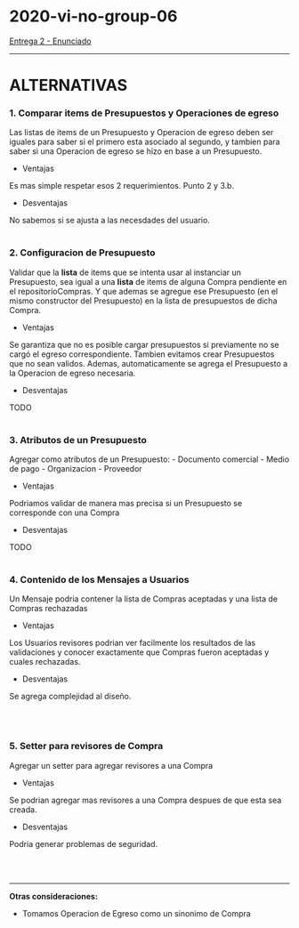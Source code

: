 # 2020-vi-no-group-06


[Entrega 2 - Enunciado](https://drive.google.com/drive/folders/1wnyG9G2lMmhpYuLxhIwIOK93yC_bDp8K)

---

# ALTERNATIVAS

### 1. Comparar items de Presupuestos y Operaciones de egreso
Las listas de items de un Presupuesto y Operacion de egreso deben ser iguales para saber si el primero esta asociado al segundo, y tambien para saber si una Operacion de egreso se hizo en base a un Presupuesto. 

+ Ventajas

Es mas simple respetar esos 2 requerimientos. Punto 2 y 3.b.

+ Desventajas

No sabemos si se ajusta a las necesdades del usuario.
<br/>
<br/>


### 2. Configuracion de Presupuesto
Validar que la **lista** de items que se intenta usar al instanciar un Presupuesto, sea igual a una **lista** de items de alguna Compra pendiente en el repositorioCompras. Y que ademas se agregue ese Presupuesto (en el mismo constructor del Presupuesto) en la lista de presupuestos de dicha Compra.

+ Ventajas

Se garantiza que no es posible cargar presupuestos si previamente no se cargó el egreso correspondiente. Tambien evitamos crear Presupuestos que no sean validos. Ademas, automaticamente se agrega el Presupuesto a la Operacion de egreso necesaria.

+ Desventajas

TODO
<br/>
<br/>


### 3. Atributos de un Presupuesto
Agregar como atributos de un Presupuesto:
    - Documento comercial
    - Medio de pago
    - Organizacion
    - Proveedor

+ Ventajas

Podriamos validar de manera mas precisa si un Presupuesto se corresponde con una Compra

+ Desventajas

TODO
<br/>
<br/>


### 4. Contenido de los Mensajes a Usuarios
Un Mensaje podria contener la lista de Compras aceptadas y una lista de Compras rechazadas

+ Ventajas

Los Usuarios revisores podrian ver facilmente los resultados de las validaciones y conocer exactamente que Compras fueron aceptadas y cuales rechazadas.

+ Desventajas

Se agrega complejidad al diseño.

<br/>
<br/>

### 5. Setter para revisores de Compra
Agregar un setter para agregar revisores a una Compra

+ Ventajas

Se podrian agregar mas revisores a una Compra despues de que esta sea creada.

+ Desventajas

Podria generar problemas de seguridad.

<br/>
<br/>

---

**Otras consideraciones:**

* Tomamos Operacion de Egreso como un sinonimo de Compra
